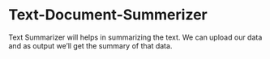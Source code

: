 # Text-Document-Summerizer
Text Summarizer will helps in summarizing the text. We can upload our data and as output we’ll get the summary of that data.
